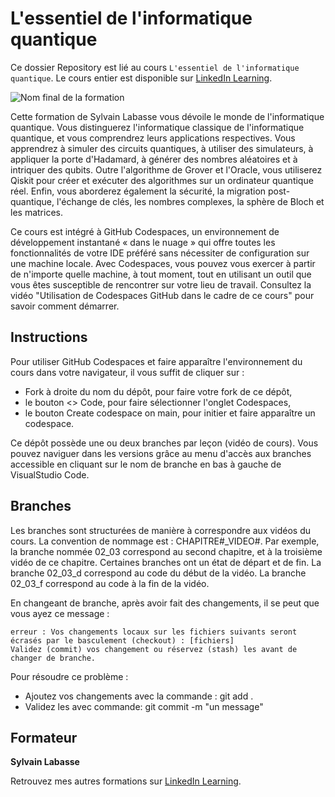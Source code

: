# L'essentiel de l'informatique quantique
Ce dossier Repository est lié au cours `L'essentiel de l'informatique quantique`. Le cours entier est disponible sur [LinkedIn Learning][lil-course-url].

![Nom final de la formation][lil-thumbnail-url]


Cette formation de Sylvain Labasse vous dévoile le monde de l'informatique quantique. Vous distinguerez l'informatique classique de l'informatique quantique, et vous comprendrez leurs applications respectives. Vous apprendrez à simuler des circuits quantiques, à utiliser des simulateurs, à appliquer la porte d'Hadamard, à générer des nombres aléatoires et à intriquer des qubits. Outre l'algorithme de Grover et l'Oracle, vous utiliserez Qiskit pour créer et exécuter des algorithmes sur un ordinateur quantique réel. Enfin, vous aborderez également la sécurité, la migration post-quantique, l'échange de clés, les nombres complexes, la sphère de Bloch et les matrices.

Ce cours est intégré à GitHub Codespaces, un environnement de développement instantané « dans le nuage » qui offre toutes les fonctionnalités de votre IDE préféré sans nécessiter de configuration sur une machine locale. Avec Codespaces, vous pouvez vous exercer à partir de n'importe quelle machine, à tout moment, tout en utilisant un outil que vous êtes susceptible de rencontrer sur votre lieu de travail. Consultez la vidéo "Utilisation de Codespaces GitHub dans le cadre de ce cours" pour savoir comment démarrer.

## Instructions
Pour utiliser GitHub Codespaces et faire apparaître l'environnement du cours dans votre navigateur, il vous suffit de cliquer sur :

- Fork à droite du nom du dépôt, pour faire votre fork de ce dépôt,
- le bouton <> Code, pour faire sélectionner l'onglet Codespaces,
- le bouton Create codespace on main, pour initier et faire apparaître un codespace.

Ce dépôt possède une ou deux branches par leçon (vidéo de cours). Vous pouvez naviguer dans les versions grâce au menu d'accès aux branches accessible en cliquant sur le nom de branche en bas à gauche de VisualStudio Code.

## Branches
Les branches sont structurées de manière à correspondre aux vidéos du cours. La convention de nommage est : CHAPITRE#_VIDEO#. Par exemple, la branche nommée 02_03 correspond au second chapitre, et à la troisième vidéo de ce chapitre. Certaines branches ont un état de départ et de fin.
La branche 02_03_d correspond au code du début de la vidéo.
La branche 02_03_f correspond au code à la fin de la vidéo.

En changeant de branche, après avoir fait des changements, il se peut que vous ayez ce message :

    erreur : Vos changements locaux sur les fichiers suivants seront écrasés par le basculement (checkout) : [fichiers]
    Validez (commit) vos changement ou réservez (stash) les avant de changer de branche.

Pour résoudre ce problème :
	
- Ajoutez vos changements avec la commande : git add .
- Validez les avec commande: git commit -m "un message"

## Formateur

**Sylvain Labasse** 

Retrouvez mes autres formations sur [LinkedIn Learning][lil-URL-trainer].


[0]: # (Replace these placeholder URLs with actual course URLs)

[lil-course-url]: https://www.linkedin.com/learning/l-essentiel-de-l-informatique-quantique
[lil-thumbnail-url]: https://media.licdn.com/dms/image/D4D0DAQFktklYuXwayg/learning-public-crop_675_1200/0/1702557387025?e=2147483647&v=beta&t=jd0wktzSq-9eT6ogGVDhbKWRw-TgZOftA24voPYVmxw
[lil-URL-trainer]: https://www.linkedin.com/learning/instructors/sylvain-labasse
